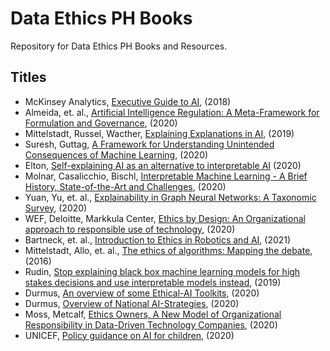 # Data Ethics PH Books

Repository for Data Ethics PH Books and Resources.

## Titles

* McKinsey Analytics, [Executive Guide to AI](https://github.com/dataethicsph/ethicsph_books/blob/main/executive_ai/1622737875949_Executive_Guide_AI.pdf), (2018)
* Almeida, et. al., [Artificial Intelligence Regulation: A Meta-Framework for Formulation and Governance](https://github.com/dataethicsph/ethicsph_books/blob/main/ai_meta_framework/0520_AI_Regulatory_Meta_Framework.pdf), (2020)
* Mittelstadt, Russel, Wacther, [Explaining Explanations in AI](https://github.com/dataethicsph/ethicsph_books/blob/main/explanations_ai/1811.01439_Explaining_Explanations_AI.pdf), (2019)
* Suresh, Guttag, [A Framework for Understanding Unintended Consequences of Machine Learning](https://github.com/dataethicsph/ethicsph_books/blob/main/consequences_ml/1901.10002_Unintended_Consequences_ML.pdf), (2020)
* Elton, [Self-explaining AI as an alternative to interpretable AI](https://github.com/dataethicsph/ethicsph_books/blob/main/self_explaining_ai/2002.05149_Self_Explaining_AI.pdf,) (2020)
* Molnar, Casalicchio, Bischl, [Interpretable Machine Learning - A Brief
History, State-of-the-Art and Challenges](https://github.com/dataethicsph/ethicsph_books/blob/main/interpretable_ml/2010.09337_Intepretable_Machine_Learning.pdf), (2020)
* Yuan, Yu, et. al., [Explainability in Graph Neural Networks:
A Taxonomic Survey](https://github.com/dataethicsph/ethicsph_books/blob/main/graph_nn/2012.15445_Explainability_Graph_Neural_Networks.pdf), (2020)
* WEF, Deloitte, Markkula Center, [Ethics by Design: An Organizational approach to responsible use of technology](https://github.com/dataethicsph/ethicsph_books/blob/main/ethics_by_design/1607717726681_Ethics_By_Design.pdf), (2020)
* Bartneck, et. al., [Introduction to Ethics in Robotics and AI](https://github.com/dataethicsph/ethicsph_books/blob/main/ethics_robotics_ai/1608461071275_Ethics_in_Robotics_and_AI.pdf), (2021)
* Mittelstadt, Allo, et. al., [The ethics of algorithms:
Mapping the debate](https://github.com/dataethicsph/ethicsph_books/blob/main/ethics_algorithms/1608551914255_Ethics_of_Algorithms.pdf), (2016)
* Rudin, [Stop explaining black box machine learning
models for high stakes decisions and use
interpretable models instead](https://github.com/dataethicsph/ethicsph_books/blob/main/explainable_ai/1609153683732_Explainable_AI.pdf), (2019)
* Durmus, [An overview of some Ethical-AI Toolkits](https://github.com/dataethicsph/ethicsph_books/blob/main/explainable_ai/1609242977853_Ethical_AI_Toolkit.pdf), (2020)
* Durmus, [Overview of National AI-Strategies](https://github.com/dataethicsph/ethicsph_books/blob/main/national_ai_strategies/1609775299509_National_AI_Strategies.pdf), (2020)
* Moss, Metcalf, [Ethics Owners, A New Model of Organizational Responsibility in Data-Driven Technology Companies](https://github.com/dataethicsph/ethicsph_books/blob/main/ethics_owners/1609891467802_Ethics_Owners.pdf), (2020)
* UNICEF, [Policy guidance on AI for children](https://github.com/dataethicsph/ethicsph_books/blob/main/ai_children/1610542770428_AI_For_Children.pdf), (2020)

